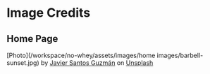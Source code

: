 # Image Credits

## Home Page

[Photo](/workspace/no-whey/assets/images/home images/barbell-sunset.jpg) by <a href="https://unsplash.com/@buildingjavier">Javier Santos Guzmán</a> on <a href="https://unsplash.com/photos/9MR78HGoflw">Unsplash</a>
